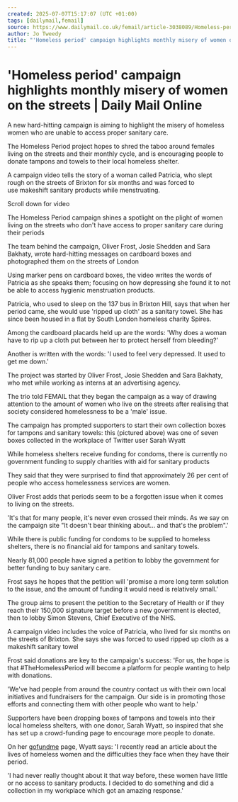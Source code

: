 ```yaml
---
created: 2025-07-07T15:17:07 (UTC +01:00)
tags: [dailymail,femail]
source: https://www.dailymail.co.uk/femail/article-3038089/Homeless-period-campaign-highlights-monthly-misery-women-streets.html
author: Jo Tweedy
title: "'Homeless period' campaign highlights monthly misery of women on the streets | Daily Mail Online"
---
```


# 'Homeless period' campaign highlights monthly misery of women on the streets | Daily Mail Online

A new hard-hitting campaign is aiming to highlight the misery of homeless women who are unable to access proper sanitary care.

The Homeless Period project hopes to shred the taboo around females living on the streets and their monthly cycle, and is encouraging people to donate tampons and towels to their local homeless shelter.

A campaign video tells the story of a woman called Patricia, who slept rough on the streets of Brixton for six months and was forced to use makeshift sanitary products while menstruating. 

Scroll down for video 

The Homeless Period campaign shines a spotlight on the plight of women living on the streets who don't have access to proper sanitary care during their periods

The team behind the campaign, Oliver Frost, Josie Shedden and Sara Bakhaty, wrote hard-hitting messages on cardboard boxes and photographed them on the streets of London

Using marker pens on cardboard boxes, the video writes the words of Patricia as she speaks them; focusing on how depressing she found it to not be able to access hygienic menstruation products. 

Patricia, who used to sleep on the 137 bus in Brixton Hill, says that when her period came, she would use 'ripped up cloth' as a sanitary towel. She has since been housed in a flat by South London homeless charity Spires.

Among the cardboard placards held up are the words: 'Why does a woman have to rip up a cloth put between her to protect herself from bleeding?'

Another is written with the words: 'I used to feel very depressed. It used to get me down.'  

The project was started by Oliver Frost, Josie Shedden and Sara Bakhaty, who met while working as interns at an advertising agency.

The trio told FEMAIL that they began the campaign as a way of drawing attention to the amount of women who live on the streets after realising that society considered homelessness to be a 'male' issue.

The campaign has prompted supporters to start their own collection boxes for tampons and sanitary towels: this (pictured above) was one of seven boxes collected in the workplace of Twitter user Sarah Wyatt

While homeless shelters receive funding for condoms, there is currently no government funding to supply charities with aid for sanitary products

They said that they were surprised to find that approximately 26 per cent of people who access homelessness services are women.

Oliver Frost adds that periods seem to be a forgotten issue when it comes to living on the streets.

'It's that for many people, it's never even crossed their minds. As we say on the campaign site "It doesn't bear thinking about… and that's the problem".'

While there is public funding for condoms to be supplied to homeless shelters, there is no financial aid for tampons and sanitary towels. 

Nearly 81,000 people have signed a petition to lobby the government for better funding to buy sanitary care. 

Frost says he hopes that the petition will 'promise a more long term solution to the issue, and the amount of funding it would need is relatively small.'

The group aims to present the petition to the Secretary of Health or if they reach their 150,000 signature target before a new government is elected, then to lobby Simon Stevens, Chief Executive of the NHS.

A campaign video includes the voice of Patricia, who lived for six months on the streets of Brixton. She says she was forced to used ripped up cloth as a makeshift sanitary towel

Frost said donations are key to the campaign's success: 'For us, the hope is that #TheHomelessPeriod will become a platform for people wanting to help with donations. 

'We've had people from around the country contact us with their own local initiatives and fundraisers for the campaign. Our side is in promoting those efforts and connecting them with other people who want to help.'

Supporters have been dropping boxes of tampons and towels into their local homeless shelters, with one donor, Sarah Wyatt, so inspired that she has set up a crowd-funding page to encourage more people to donate. 

On her [gofundme](http://www.gofundme.com/rp6pk2s) page, Wyatt says: 'I recently read an article about the lives of homeless women and the difficulties they face when they have their period. 

'I had never really thought about it that way before, these women have little or no access to sanitary products. I decided to do something and did a collection in my workplace which got an amazing response.'
